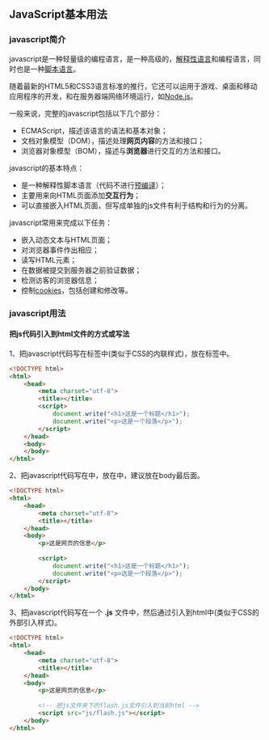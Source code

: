 ## JavaScript基本用法

### javascript简介

javascript是一种轻量级的编程语言，是一种高级的，[解释性语言](https://baike.baidu.com/item/解释性语言)和编程语言，同时也是一种[脚本语言](https://baike.baidu.com/item/脚本语言/1379708)。

随着最新的HTML5和CSS3语言标准的推行，它还可以运用于游戏、桌面和移动应用程序的开发，和在服务器端网络环境运行，如[Node.js](http://www.runoob.com/nodejs/nodejs-tutorial.html)。

一般来说，完整的javascript包括以下几个部分：

-   ECMAScript，描述该语言的语法和基本对象；
-   文档对象模型（DOM），描述处理**网页内容**的方法和接口；
-   浏览器对象模型（BOM），描述与**浏览器**进行交互的方法和接口。

javascript的基本特点：

-   是一种解释性脚本语言（代码不进行[预编译](https://baike.baidu.com/item/%E9%A2%84%E7%BC%96%E8%AF%91)）；
-   主要用来向HTML页面添加**交互行为**；
-   可以直接嵌入HTML页面，但写成单独的js文件有利于结构和行为的分离。

javascript常用来完成以下任务：

-   嵌入动态文本与HTML页面；
-   对浏览器事件作出相应；
-   读写HTML元素；
-   在数据被提交到服务器之前验证数据；
-   检测访客的浏览器信息；
-   控制[cookies](https://baike.baidu.com/item/cookie/1119?fr=aladdin)，包括创建和修改等。

### javascript用法

#### 把js代码引入到html文件的方式或写法

1、把javascript代码写在<script></script>标签中(类似于CSS的内联样式)，放在<head></head>标签中。

```html
<!DOCTYPE html>
<html>
	<head>
		<meta charset="utf-8">
		<title></title>
		<script>
			document.write("<h1>这是一个标题</h1>");
			document.write("<p>这是一个段落</p>");
		</script>
	</head>
	<body>
	</body>
</html>
```

2、把javascript代码写在<script></script>中，放在<body></body>中，建议放在body最后面。

```html
<!DOCTYPE html>
<html>
	<head>
		<meta charset="utf-8">
		<title></title>
	</head>
	<body>
		<p>这是网页的信息</p>
		
		<script>
			document.write("<h1>这是一个标题</h1>");
			document.write("<p>这是一个段落</p>");
		</script>
	</body>
</html>
```

3、把javascript代码写在一个 **.js** 文件中，然后通过<script></script>引入到html中(类似于CSS的外部引入样式)。

```html
<!DOCTYPE html>
<html>
	<head>
		<meta charset="utf-8">
		<title></title>
	</head>
	<body>
		<p>这是网页的信息</p>
		
		<!-- 把js文件夹下的flash.js文件引入到当前html -->
		<script src="js/flash.js"></script>
	</body>
</html>
```
